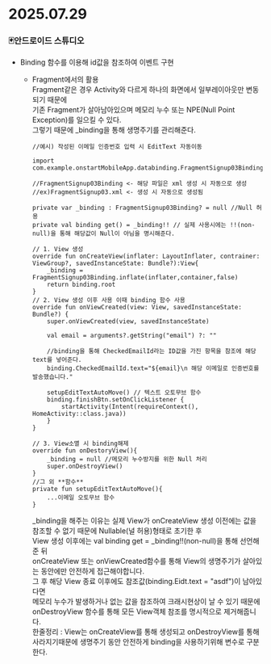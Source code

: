 # 2025.07.29
### 🃏안드로이드 스튜디오

- Binding 함수를 이용해 id값을 참조하여 이벤트 구현
  - Fragment에서의 활용
        <BR>Fragment같은 경우 Activity와 다르게 하나의 화면에서 일부레이아웃만 변동되기 때문에<br/>
        기존 Fragment가 살아남아있으며 메모리 누수 또는 NPE(Null Point Exception)를 일으킬 수 있다.<br>
        그렇기 때문에 _binding을 통해 생명주기를 관리해준다.
        
        //예시) 작성된 이메일 인증번호 입력 시 EditText 자동이동

        import com.example.onstartMobileApp.databinding.FragmentSignup03Binding

        //FragmentSignup03Binding <- 해당 파일은 xml 생성 시 자동으로 생성 
        //ex)FragmentSignup03.xml <- 생성 시 자동으로 생성됨

        private var _binding : FragmentSignup03Binding? = null //Null 허용
        private val binding get() = _binding!! // 실제 사용시에는 !!(non-null)을 통해 해당값이 Null이 아님을 명시해준다.
        
        // 1. View 생성
        override fun onCreateView(inflater: LayoutInflater, contrainer: ViewGroup?, savedInstanceState: Bundle?):View{
            _binding = FragmentSignup03Binding.inflate(inflater,container,false)
            return binding.root
        }
        // 2. View 생성 이후 사용 이때 binding 함수 사용
        override fun onViewCreated(view: View, savedInstanceState: Bundle?) {
            super.onViewCreated(view, savedInstanceState)

            val email = arguments?.getString("email") ?: ""

            //binding을 통해 CheckedEmailId라는 ID값을 가진 항목을 참조에 해당 text를 넣어준다.
            binding.CheckedEmailId.text="${email}\n 해당 이메일로 인증번호를 발송했습니다."

            setupEditTextAutoMove() // 텍스트 오토무브 함수
            binding.finishBtn.setOnClickListener {
                startActivity(Intent(requireContext(), HomeActivity::class.java))
            }
        }

        // 3. View소멸 시 binding해제
        override fun onDestoryView(){
            _binding = null //메모리 누수방지를 위한 Null 처리
            super.onDestroyView()
        }
        //그 외 **함수**
        private fun setupEditTextAutoMove(){
            ...이메일 오토무브 함수
        }
        
    _binding을 해주는 이유는 실제 View가 onCreateView 생성 이전에는 값을 참조할 수 없기 때문에 Nullable(널 허용)형태로 초기한 후<br>
    View 생성 이후에는  val binding get = _binding!!(non-null)을 통해 선언해준 뒤 <br/>onCreateView 또는 onViewCreated함수를 통해 View의 생명주기가 살아있는 동안에만 안전하게 접근해야합니다.<br/>그 후 해당 View 종료 이후에도 참조값(binding.Eidt.text = "asdf")이 남아있다면<br/>메모리 누수가 발생하거나 없는 값을 참조하여 크래시현상이 날 수 있기 때문에 onDestroyView 함수를 통해 모든 View객체 참조를 명시적으로 제거해줍니다.
    <br/>한줄정리 : View는 onCreateView를 통해 생성되고 onDestroyView를 통해 사라지기때문에 생명주기 동안 안전하게 binding을 사용하기위해 변수로 구분한다.
